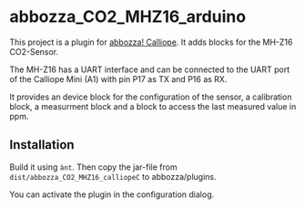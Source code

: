 # abbozza_CO2_MHZ16_arduino

This project is a plugin for [abbozza! Calliope](http://inf-didaktik.rz.uos.de/abbozza/calliope).
It adds blocks for the MH-Z16 CO2-Sensor.

The MH-Z16 has a UART interface and can be connected to the UART port of the Calliope Mini
(A1) with pin P17 as TX and P16 as RX.

It provides an device block for the configuration of the sensor, a calibration block,
a measurment block and a block to access the last measured value in ppm.

## Installation

Build it using `ànt`. Then copy the jar-file from `dist/abbozza_CO2_MHZ16_calliopeC` to abbozza/plugins.

You can activate the plugin in the configuration dialog.
